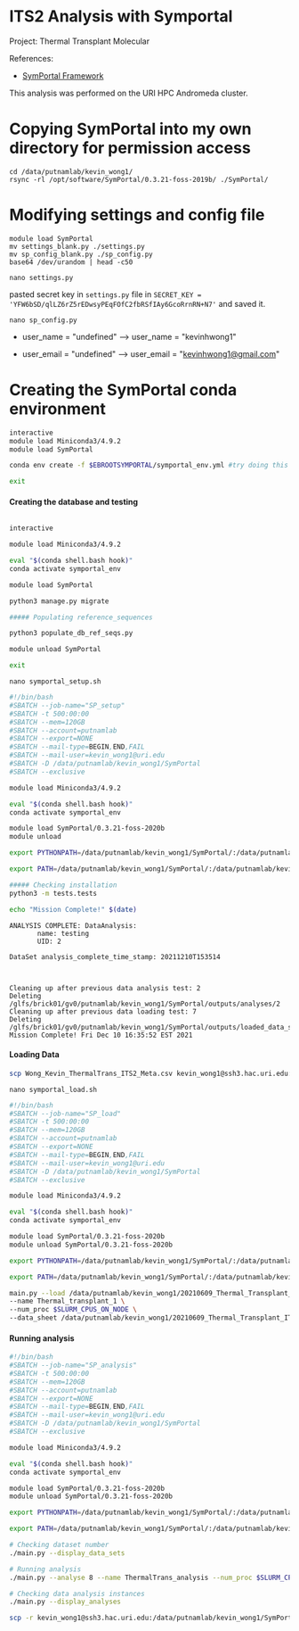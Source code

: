 # ITS2 Analysis with Symportal

Project: Thermal Transplant Molecular

References:
* [SymPortal Framework](https://github.com/didillysquat/SymPortal_framework)

This analysis was performed on the URI HPC Andromeda cluster.

# Copying SymPortal into my own directory for permission access

```
cd /data/putnamlab/kevin_wong1/
rsync -rl /opt/software/SymPortal/0.3.21-foss-2019b/ ./SymPortal/
```

# Modifying settings and config file

```
module load SymPortal
mv settings_blank.py ./settings.py
mv sp_config_blank.py ./sp_config.py
base64 /dev/urandom | head -c50
```

`nano settings.py`

pasted secret key in `settings.py` file in `SECRET_KEY = 'YFW6bSD/qlLZ6rZ5rEDwsyPEqFOfC2fbRSfIAy6GcoRrnRN+N7'` and saved it.

`nano sp_config.py`

* user_name = "undefined" --> user_name = "kevinhwong1"

* user_email = "undefined" --> user_email = "kevinhwong1@gmail.com"

# Creating the SymPortal conda environment

```bash
interactive
module load Miniconda3/4.9.2
module load SymPortal

conda env create -f $EBROOTSYMPORTAL/symportal_env.yml #try doing this as a script next time?

exit
```

#### Creating the database and testing

```bash

interactive

module load Miniconda3/4.9.2

eval "$(conda shell.bash hook)"
conda activate symportal_env

module load SymPortal

python3 manage.py migrate

##### Populating reference_sequences

python3 populate_db_ref_seqs.py

module unload SymPortal

exit
```

`nano symportal_setup.sh`

```bash
#!/bin/bash
#SBATCH --job-name="SP_setup"
#SBATCH -t 500:00:00
#SBATCH --mem=120GB
#SBATCH --account=putnamlab
#SBATCH --export=NONE
#SBATCH --mail-type=BEGIN,END,FAIL
#SBATCH --mail-user=kevin_wong1@uri.edu
#SBATCH -D /data/putnamlab/kevin_wong1/SymPortal
#SBATCH --exclusive

module load Miniconda3/4.9.2

eval "$(conda shell.bash hook)"
conda activate symportal_env

module load SymPortal/0.3.21-foss-2020b
module unload

export PYTHONPATH=/data/putnamlab/kevin_wong1/SymPortal/:/data/putnamlab/kevin_wong1/SymPortal/lib/python3.7/site-packages:$PYTHONPATH

export PATH=/data/putnamlab/kevin_wong1/SymPortal/:/data/putnamlab/kevin_wong1/SymPortal/bin:$PATH

##### Checking installation
python3 -m tests.tests

echo "Mission Complete!" $(date)

```

```
ANALYSIS COMPLETE: DataAnalysis:
       name: testing
       UID: 2

DataSet analysis_complete_time_stamp: 20211210T153514



Cleaning up after previous data analysis test: 2
Deleting /glfs/brick01/gv0/putnamlab/kevin_wong1/SymPortal/outputs/analyses/2
Cleaning up after previous data loading test: 7
Deleting /glfs/brick01/gv0/putnamlab/kevin_wong1/SymPortal/outputs/loaded_data_sets/7
Mission Complete! Fri Dec 10 16:35:52 EST 2021
```

#### Loading Data

```bash
scp Wong_Kevin_ThermalTrans_ITS2_Meta.csv kevin_wong1@ssh3.hac.uri.edu:/data/putnamlab/kevin_wong1/20210609_Thermal_Transplant_ITS2/Wong_Kevin_ThermalTrans_ITS2_Meta.csv
```

`nano symportal_load.sh`

```bash
#!/bin/bash
#SBATCH --job-name="SP_load"
#SBATCH -t 500:00:00
#SBATCH --mem=120GB
#SBATCH --account=putnamlab
#SBATCH --export=NONE
#SBATCH --mail-type=BEGIN,END,FAIL
#SBATCH --mail-user=kevin_wong1@uri.edu
#SBATCH -D /data/putnamlab/kevin_wong1/SymPortal
#SBATCH --exclusive

module load Miniconda3/4.9.2

eval "$(conda shell.bash hook)"
conda activate symportal_env

module load SymPortal/0.3.21-foss-2020b
module unload SymPortal/0.3.21-foss-2020b

export PYTHONPATH=/data/putnamlab/kevin_wong1/SymPortal/:/data/putnamlab/kevin_wong1/SymPortal/lib/python3.7/site-packages:$PYTHONPATH

export PATH=/data/putnamlab/kevin_wong1/SymPortal/:/data/putnamlab/kevin_wong1/SymPortal/bin:$PATH

main.py --load /data/putnamlab/kevin_wong1/20210609_Thermal_Transplant_ITS2/raw_data \
--name Thermal_transplant_1 \
--num_proc $SLURM_CPUS_ON_NODE \
--data_sheet /data/putnamlab/kevin_wong1/20210609_Thermal_Transplant_ITS2/Wong_Kevin_ThermalTrans_ITS2_Meta.csv

```

#### Running analysis

```bash
#!/bin/bash
#SBATCH --job-name="SP_analysis"
#SBATCH -t 500:00:00
#SBATCH --mem=120GB
#SBATCH --account=putnamlab
#SBATCH --export=NONE
#SBATCH --mail-type=BEGIN,END,FAIL
#SBATCH --mail-user=kevin_wong1@uri.edu
#SBATCH -D /data/putnamlab/kevin_wong1/SymPortal
#SBATCH --exclusive

module load Miniconda3/4.9.2

eval "$(conda shell.bash hook)"
conda activate symportal_env

module load SymPortal/0.3.21-foss-2020b
module unload SymPortal/0.3.21-foss-2020b

export PYTHONPATH=/data/putnamlab/kevin_wong1/SymPortal/:/data/putnamlab/kevin_wong1/SymPortal/lib/python3.7/site-packages:$PYTHONPATH

export PATH=/data/putnamlab/kevin_wong1/SymPortal/:/data/putnamlab/kevin_wong1/SymPortal/bin:$PATH

# Checking dataset number
./main.py --display_data_sets

# Running analysis
./main.py --analyse 8 --name ThermalTrans_analysis --num_proc $SLURM_CPUS_ON_NODE

# Checking data analysis instances
./main.py --display_analyses

```

```bash
scp -r kevin_wong1@ssh3.hac.uri.edu:/data/putnamlab/kevin_wong1/SymPortal/outputs/analyses/3/20211216T114913/its2_type_profiles /Users/kevinwong/MyProjects/Thermal_Transplant_Molecular/output/ITS2/.
```
